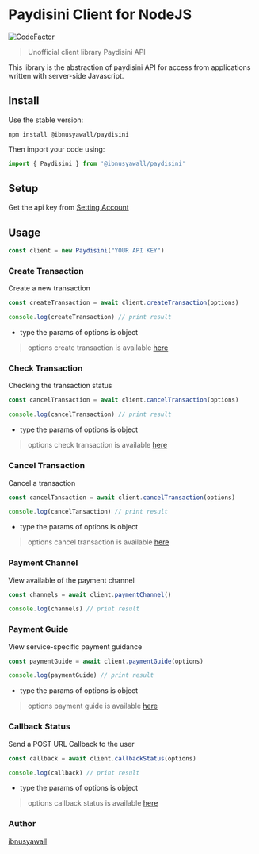 # Paydisini Client for NodeJS

[![CodeFactor](https://www.codefactor.io/repository/github/ibnusyawall/paydisini/badge/main)](https://www.codefactor.io/repository/github/ibnusyawall/paydisini/overview/main)

> Unofficial client library Paydisini API

This library is the abstraction of paydisini API for access from applications written with server-side Javascript.

## Install

Use the stable version:
```
npm install @ibnusyawall/paydisini
```

Then import your code using:
``` ts 
import { Paydisini } from '@ibnusyawall/paydisini'
```

## Setup

Get the api key from [Setting Account](https://paydisini.co.id/Pengaturan-Akun)

## Usage

```ts
const client = new Paydisini("YOUR API KEY")
```

### Create Transaction
Create a new transaction

```ts
const createTransaction = await client.createTransaction(options)

console.log(createTransaction) // print result
```

* type the params of options is object
> options create transaction is available [here](https://paydisini.syawal.dev/interfaces/interfaces_paydisini_interface.ICreateTransactionParams.html)

### Check Transaction
Checking the transaction status

```ts
const cancelTransaction = await client.cancelTransaction(options)

console.log(cancelTransaction) // print result
```

* type the params of options is object
> options check transaction is available [here](https://paydisini.syawal.dev/interfaces/interfaces_paydisini_interface.ICheckTransactionParams.html)

### Cancel Transaction
Cancel a transaction

```ts
const cancelTansaction = await client.cancelTransaction(options)

console.log(cancelTansaction) // print result
```

* type the params of options is object
> options cancel transaction is available [here](https://paydisini.syawal.dev/interfaces/interfaces_paydisini_interface.ICancelTransactionParams.html)

### Payment Channel
View available of the payment channel

```ts
const channels = await client.paymentChannel()

console.log(channels) // print result
```

### Payment Guide
View service-specific payment guidance

```ts
const paymentGuide = await client.paymentGuide(options)

console.log(paymentGuide) // print result
```

* type the params of options is object
> options payment guide is available [here](https://paydisini.syawal.dev/interfaces/interfaces_paydisini_interface.IPaymentGuideParams.html)

### Callback Status
Send a POST URL Callback to the user

```ts
const callback = await client.callbackStatus(options)

console.log(callback) // print result
```

* type the params of options is object
> options callback status is available [here](https://paydisini.syawal.dev/interfaces/interfaces_paydisini_interface.ICallbackStatusParams.html)

### Author

[ibnusyawall](https://wa.me/6282299265151)